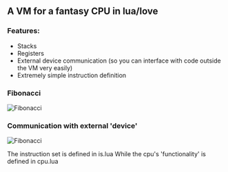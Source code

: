 ## A VM for a fantasy CPU in lua/love

### Features:
- Stacks
- Registers
- External device communication (so you can interface with code outside the VM very easily)
- Extremely simple instruction definition

### Fibonacci

![Fibonacci](https://j.gifs.com/vQgpnM.gif)

### Communication with external 'device'

![Fibonacci](https://j.gifs.com/A6nYRp.gif)

The instruction set is defined in is.lua
While the cpu's 'functionality' is defined in cpu.lua
